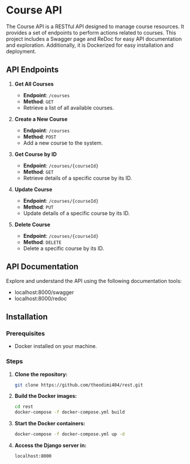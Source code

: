 # Course API

The Course API is a RESTful API designed to manage course resources. It provides a set of endpoints to perform actions related to courses. This project includes a Swagger page and ReDoc for easy API documentation and exploration. Additionally, it is Dockerized for easy installation and deployment.

## API Endpoints

1. **Get All Courses**
   - **Endpoint**: `/courses`
   - **Method**: `GET`
   - Retrieve a list of all available courses.

2. **Create a New Course**
   - **Endpoint**: `/courses`
   - **Method**: `POST`
   - Add a new course to the system.

3. **Get Course by ID**
   - **Endpoint**: `/courses/{courseId}`
   - **Method**: `GET`
   - Retrieve details of a specific course by its ID.

4. **Update Course**
   - **Endpoint**: `/courses/{courseId}`
   - **Method**: `PUT`
   - Update details of a specific course by its ID.

5. **Delete Course**
   - **Endpoint**: `/courses/{courseId}`
   - **Method**: `DELETE`
   - Delete a specific course by its ID.

## API Documentation

Explore and understand the API using the following documentation tools:

- localhost:8000/swagger
- localhost:8000/redoc

## Installation

### Prerequisites

- Docker installed on your machine.

### Steps

1. **Clone the repository:**

   ```bash
   git clone https://github.com/theodimi404/rest.git

2. **Build the Docker images:**

   ```bash
   cd rest
   docker-compose -f docker-compose.yml build
   
3. **Start the Docker containers:**

   ```bash
   docker-compose -f docker-compose.yml up -d
   
4. **Access the Django server in:**

   ```bash
   localhost:8000
